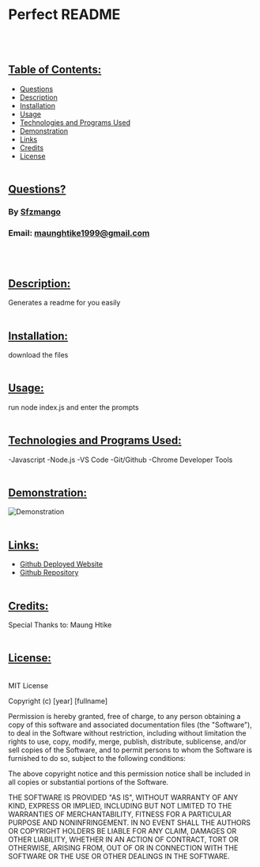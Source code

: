 # Perfect README
<br><br>

## <ins> Table of Contents: </ins>

- [Questions](#-questions-)
- [Description](#-description-)
- [Installation](#-installation-)
- [Usage](#-usage-)
- [Technologies and Programs Used](#-technologies-and-programs-used-)
- [Demonstration](#-demonstration-)
- [Links](#-links-)
- [Credits](#-credits-)
- [License](#-license-)
<br><br>  

## <ins> Questions? </ins>

### By [Sfzmango](https://github.com/Sfzmango)
### Email: maunghtike1999@gmail.com
<br><br>

## <ins> Description: </ins>
        
Generates a readme for you easily
<br><br>      

## <ins> Installation: </ins>
        
download the files
<br><br>

## <ins> Usage: </ins>
        
run node index.js and enter the prompts
<br><br>    

## <ins> Technologies and Programs Used: </ins>
        
-Javascript
-Node.js
-VS Code
-Git/Github
-Chrome Developer Tools
<br><br> 
        
## <ins> Demonstration: </ins>
        
![Demonstration](./assets/demonstratiion/demo.gif)
<br><br>   

## <ins> Links: </ins>
        
- [Github Deployed Website](https://sfzmango.github.io/perfect-readme/)
- [Github Repository](https://github.com/Sfzmango/perfect-readme/)
<br><br>     

## <ins> Credits: </ins>

Special Thanks to: 
Maung Htike
<br><br>

## <ins> License: </ins>
        
<br>
MIT License

Copyright (c) [year] [fullname]

Permission is hereby granted, free of charge, to any person obtaining a copy
of this software and associated documentation files (the "Software"), to deal
in the Software without restriction, including without limitation the rights
to use, copy, modify, merge, publish, distribute, sublicense, and/or sell
copies of the Software, and to permit persons to whom the Software is
furnished to do so, subject to the following conditions:

The above copyright notice and this permission notice shall be included in all
copies or substantial portions of the Software.

THE SOFTWARE IS PROVIDED "AS IS", WITHOUT WARRANTY OF ANY KIND, EXPRESS OR
IMPLIED, INCLUDING BUT NOT LIMITED TO THE WARRANTIES OF MERCHANTABILITY,
FITNESS FOR A PARTICULAR PURPOSE AND NONINFRINGEMENT. IN NO EVENT SHALL THE
AUTHORS OR COPYRIGHT HOLDERS BE LIABLE FOR ANY CLAIM, DAMAGES OR OTHER
LIABILITY, WHETHER IN AN ACTION OF CONTRACT, TORT OR OTHERWISE, ARISING FROM,
OUT OF OR IN CONNECTION WITH THE SOFTWARE OR THE USE OR OTHER DEALINGS IN THE
SOFTWARE.

